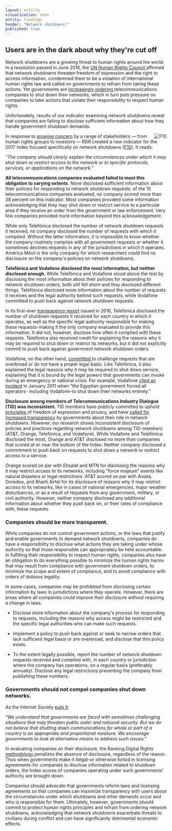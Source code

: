 ```yaml
---
layout: article
visualization: none
entity: findings
header: "Network shutdowns:"
published: true
---
```

<h2>Users are in the dark about why they're cut off</h2>
<p>Network shutdowns are a growing threat to human rights around the world. In a resolution passed in June 2016, the <a href="http://ap.ohchr.org/documents/dpage_e.aspx?si=A/HRC/32/L.20">UN Human Rights Council </a>affirmed that network shutdowns threaten freedom of expression and the right to access information, condemned them to be a violation of international human rights law and called on governments to refrain from taking these actions. Yet governments are <a href="https://www.accessnow.org/keepiton">increasingly ordering </a>telecommunications companies to shut down their networks, which in turn puts pressure on companies to take actions that violate their responsibility to respect human rights. </p>
<p>Unfortunately, results of our indicator examining network shutdowns reveal that companies are failing to disclose sufficient information about how they handle government shutdown demands. </p>
<p><img src="{{ site.baseurl }}/assets/graphics/content/F10.PNG" alt="F10" title="F10" align="right" /></p>
<p>In response to <a href="https://rankingdigitalrights.org/2016/12/05/keepiton/">growing concern</a> by a range of stakeholders — from human rights groups to investors — RDR created a new indicator for the 2017 Index focused specifically on network shutdowns (<a href="https://rankingdigitalrights.org/2017-indicators/#F10">F10</a>). It reads: </p>
<p><em>"The company should clearly explain the circumstances under which it may shut down or restrict access to the network or to specific protocols, services, or applications on the network."</em></p>
<p><strong>All telecommunications companies evaluated failed to meet this obligation to varying extents</strong>. None disclosed sufficient information about their policies for responding to network shutdown requests: of the 10 telecommunications companies evaluated, no company scored more than 38 percent on this indicator. Most companies provided some information acknowledging that they may shut down or restrict service to a particular area if they receive an order from the government or law enforcement. Very few companies provided more information beyond this acknowledgement. </p>
<p>While only Telefónica disclosed the number of network shutdown requests it received, no company disclosed the number of requests with which it complied. Without the latter information, it is impossible to know whether the company routinely complies with all government requests or whether it sometimes declines requests in any of the jurisdictions in which it operates. Am&eacute;rica Móvil is the only company for which researchers could find no disclosure on the company's policies on network shutdowns. </p>
<p><strong>Telefónica and Vodafone disclosed the most information, but neither disclosed enough. </strong>While Telefónica and Vodafone stood above the rest by disclosing the most information about their policies for responding to network shutdown orders, both still fell short-and they disclosed different things. Telefónica disclosed more information about the number of requests it receives and the legal authority behind such requests, while Vodafone committed to push back against network shutdown requests.</p>
<p>In its first-ever <a href="http://www.telecomindustrydialogue.org/wp-content/uploads/Telefonica_Transparencia_ENG_interactivo_29.12.pdf">transparency report</a> issued in 2016, Telefónica disclosed the number of shutdown requests it received for each country in which it operates, as well as the specific legal authority responsible for making these requests-making it the only company evaluated to provide this information. It did not, however, disclose how often it complied with these requests. Telefónica also received credit for explaining the reasons why it may be required to shut down or restrict its networks, but it did not explicitly commit to push back against government network shutdown orders</p>
<p>Vodafone, on the other hand, <a href="http://www.vodafone.com/content/dam/vodafone-images/sustainability/downloads/vodafone_law_enforcement_disclosure_report_2015-4.pdf.">committed </a>to challenge requests that are overbroad or do not have a proper legal basis. Like Telefónica, it also explained the legal reasons why it may be required to shut down service, explaining that it is bound by the legal powers that governments can invoke during an emergency or national crisis. For example, Vodafone <a href="http://www.vodafone.com/content/dam/vodafone-images/sustainability/downloads/vodafone_law_enforcement_disclosure_report_2015-4.pdf.">cited an incident</a> in January 2011 when "the Egyptian government forced all operators- including Vodafone-to shut down their networks entirely."</p>
<p><strong>Disclosure among members of Telecommunications Industry Dialogue (TID) was inconsistent. </strong>TID members have publicly committed to uphold <a href="http://www.telecomindustrydialogue.org/wp-content/uploads/Telecoms_Industry_Dialogue_Principles_Version_1_-_ENGLISH.pdf">principles </a>of freedom of expression and privacy, and have <a href="http://globalnetworkinitiative.org/news/global-network-initiative-and-telecommunications-industry-dialogue-joint-statement-network-and">called for increased transparency</a> by governments about their role in network shutdowns. However, our research shows inconsistent disclosure of policies and practices regarding network shutdowns among TID-members (AT&T, Orange, Telefónica, and Vodafone). While Vodafone and Telefónica disclosed the most, Orange and AT&T disclosed no more than companies that scored at or near the bottom of the Index. Neither company disclosed a commitment to push back on requests to shut down a network or restrict access to a service. </p>
<p>Orange scored on par with Etisalat and MTN for disclosing the reasons why it may restrict access to its networks, including "force majeure" events like natural disasters or legal restrictions. AT&T scored on par with Axiata, Ooredoo, and Bharti Airtel for its disclosure of reasons why it may restrict access to its networks, like in cases of national emergencies, major weather disturbances, or as a result of requests from any government, military, or civil authority. However, neither company disclosed any additional information about whether they push back on, or their rates of compliance with, these requests.</p>
<h3>Companies should be more transparent.</h3>
<p>While companies do not control government actions, or the laws that justify and enable governments to demand network shutdowns, companies do have a responsibility to disclose what actions they are taking under whose authority so that those responsible can appropriately be held accountable. In fulfilling their responsibility to respect human rights, companies also have an obligation to do everything possible to minimize the human rights harms that may result from compliance with government shutdown orders, to minimize the scope and extent of compliance, and to avoid compliance with orders of dubious legality.</p>
<p>In some cases, companies may be prohibited from disclosing certain information by laws in jurisdictions where they operate. However, there are areas where all companies could improve their disclosure without requiring a change in laws.</p>
<ul>
<li>Disclose more information about the company's process for responding to requests, including the reasons why access might be restricted and the specific legal authorities who can make such requests.</strong></li>
</ul>
<ul>
<li>Implement a policy to push back against or seek to narrow orders that lack sufficient legal basis or are overbroad, and disclose that this policy exists. </li>
</ul>
<ul>
<li>To the extent legally possible, report the number of network shutdown requests received and complied with, in each country or jurisdiction where the company has operations, on a regular basis (preferably annually). Disclose any legal restrictions preventing the company from publishing these numbers.</li>
</ul>
<h3>Governments should not compel companies shut down networks.</h3>
<p>As the Internet Society <a href="https://www.internetsociety.org/lets-keep-internet-everyone">puts it</a>: </p>
<p><em>"We understand that governments are faced with sometimes challenging situations that may threaten public order and national security. But we do not believe that shutting down communications for whole or part of a country is an appropriate and proportional measure. We encourage governments to look at alternative means to address such issues."</em></p>
<p>In evaluating companies on their disclosure, the Ranking Digital Rights <a href="http://rankingdigitalrights.org/index2017/findings/methodology">methodology </a>penalizes the absence of disclosure, regardless of the reason. Thus when governments make it illegal-or otherwise forbid in licensing agreements-for companies to disclose information related to shutdown orders, the Index scores of companies operating under such governments' authority are brought down. </p>
<p>Companies should advocate that governments reform laws and licensing agreements so that companies can maximize transparency with users about the circumstances under which shutdowns and other demands occur and who is responsible for them. Ultimately, however, governments should commit to protect human rights principles and refrain from ordering network shutdowns, acknowledging that network shutdowns exacerbate threats to civilians during conflict and can have significantly detrimental economic effects.</p>